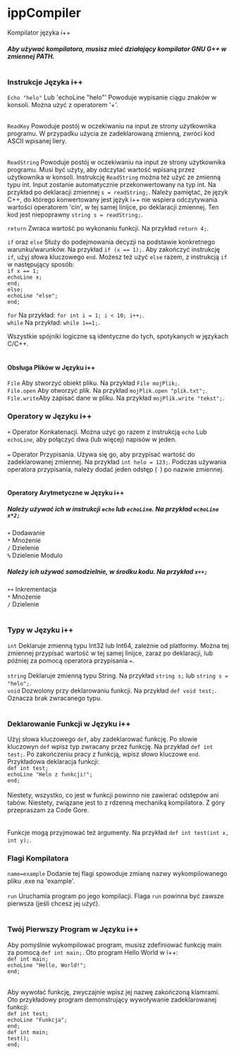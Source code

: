 # ippCompiler
Kompilator języka i++
##### Aby używać kompilatora, musisz mieć działający kompilator GNU G++ w zmiennej PATH. <br> <br>

### Instrukcje Języka i++
`Echo "helo"` Lub 'echoLine "helo"' Powoduje wypisanie ciągu znaków w konsoli. Można użyć z operatorem '+'. <br> <br>

`ReadKey` Powoduje postój w oczekiwaniu na input ze strony użytkownika programu. W przypadku użycia ze zadeklarowaną zmienną, zwróci kod ASCII wpisanej liery. <br> <br>

`ReadString` Powoduje postój w oczekiwaniu na input ze strony użytkownika programu. Musi być użyty, aby odczytać wartość wpisaną przez użytkownika w konsoli. Instrukcję `ReadString` można też użyć ze zmienną typu int. Input zostanie automatycznie przekonwertowany na typ int. Na przykład po deklaracji zmiennej `s = readString;`. Należy pamiętać, że język C++, do którego konwertowany jest język i++ nie wspiera odczytywania wartości operatorem 'cin', w tej samej linijce, po deklaracji zmiennej. Ten kod jest niepoprawny `string s = readString;`. <br>

`return` Zwraca wartość po wykonaniu funkcji. Na przykład `return 4;`. <br>

`if` oraz `else` Służy do podejmowania decyzji na podstawie konkretnego warunku/warunków. Na przykład `if (x == 1);`. Aby zakończyć instrukcję `if`, użyj słowa kluczowego `end`. Możesz też użyć `else` razem, z instrukcją `if` w następujący sposób: <br>
`if x == 1;` <br>
`echoLine x;` <br>
`end;` <br>
`else;` <br>
`echoLine "else";` <br>
`end;` <br>

`for` Na przykład: `for int i = 1; i < 10; i++;`. <br>
`while` Na przykład: `while 1==1;`. <br>

Wszystkie spójniki logiczne są identyczne do tych, spotykanych w językach C/C++. <br> <br>

#### Obsługa Plików w Języku i++
`File` Aby stworzyć obiekt pliku. Na przykład `File mojPlik;`. <br>
`File.open` Aby otworzyć plik. Na przykład `mojPlik.open "plik.txt";`. <br>
`File.write`Aby zapisać dane w pliku. Na przykład `mojPlik.write "tekst";`. <br>

### Operatory w Języku i++
`+` Operator Konkatenacji. Można użyć go razem z instrukcją `echo` Lub `echoLine`, aby połączyć dwa (lub więcej) napisów w jeden. <br> <br>
`=` Operator Przypisania. Używa się go, aby przypisać wartość do zadeklarowanej zmiennej. Na przykład `int helo = 123;`. Podczas używania operatora przypisania, należy dodać jeden odstęp (` `) po nazwie zmiennej. <br> <br>

#### Operatory Arytmetyczne w Języku i++
##### Należy używać ich w instrukcji `echo` lub `echoLine`. Na przykład `echoLine x*2;`
`+` Dodawanie <br>
`*` Mnożenie <br>
`/` Dzielenie <br>
`%` Dzielenie Modulo <br>
##### Należy ich używać samodzielnie, w środku kodu. Na przykład `x++;`
`++` Inkrementacja <br>
`*` Mnożenie <br> 
`/` Dzielenie <br> <br>

### Typy w Języku i++
`int` Deklaruje zmienną typu Int32 lub Int64, zależnie od platformy. Można tej zmiennej przypisać wartość w tej samej linijce, zaraz po deklaracji, lub później za pomocą operatora przypisania `=`. <br> <br>
`string` Deklaruje zmienną typu String. Na przykład `string s;` lub `string s = "helo";`. <br> 
`void` Dozwolony przy deklarowaniu funkcji. Na przykład `def void test;`. Oznacza brak zwracanego typu. <br> <br>

### Deklarowanie Funkcji w Języku i++
Użyj słowa kluczowego `def`, aby zadeklarować funkcję. Po słowie kluczowyn `def` wpisz typ zwracany przez funkcję. Na przykład `def int test;`. Po zakończeniu pracy z funkcją, wpisz słowo kluczowe `end`. Przykładowa deklaracja funkcji: <br> `def int test;` <br> `echoLine "Helo z funkcji!";` <br> `end;` <br> <br> Niestety, wszystko, co jest w funkcji powinno nie zawierać odstępów ani tabów. Niestety, związane jest to z rdzenną mechaniką kompilatora. Z góry przepraszam za Code Gore. <br> <br>
<br>
Funkcje mogą przyjmować też argumenty. Na przykład `def int test(int x, int y);`.

### Flagi Kompilatora
`name=example` Dodanie tej flagi spowoduje zmianę nazwy wykompilowanego pliku .exe na 'example'. <br> <br>
`run` Uruchamia program po jego kompilacji. Flaga `run` powinna być zawsze pierwsza (jeśli chcesz jej użyć). <br> <br>

### Twój Pierwszy Program w Języku i++
Aby pomyślnie wykompilować program, musisz zdefiniować funkcję main za pomocą `def int main;`. Oto program Hello World w i++: <br>
`def int main;` <br>
`echoLine "Hello, World!";` <br>
`end;` <br> <br>

Aby wywołać funkcję, zwyczajnie wpisz jej nazwę zakończoną klamrami. Oto przykładowy program demonstrujący wywoływanie zadeklarowanej funkcji: <br>
`def int test;` <br>
`echoLine "Funkcja";` <br>
`end;` <br>
`def int main;` <br>
`test();` <br>
`end;` <br> <br>
